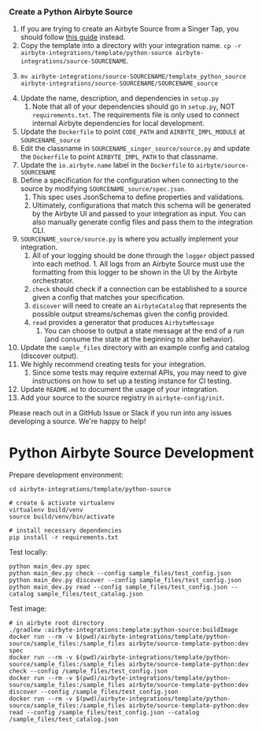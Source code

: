 ### Create a Python Airbyte Source
1. If you are trying to create an Airbyte Source from a Singer Tap, you should follow [this guide](https://github.com/airbytehq/airbyte/blob/master/airbyte-integrations/template/singer-source/README.md) instead.
1. Copy the template into a directory with your integration name. `cp -r airbyte-integrations/template/python-source airbyte-integrations/source-SOURCENAME`.
1. ```
   mv airbyte-integrations/source-SOURCENAME/template_python_source airbyte-integrations/source-SOURCENAME/SOURCENAME_source
   ``` 
1. Update the name, description, and dependencies in `setup.py`
    1. Note that all of your dependencies should go in `setup.py`, NOT `requirements.txt`. The requirements file is only used to connect internal Airbyte dependencies for local development. 
1. Update the `Dockerfile` to point `CODE_PATH` and `AIRBYTE_IMPL_MODULE` at `SOURCENAME_source`
1. Edit the classname in `SOURCENAME_singer_source/source.py` and update the `Dockerfile` to point `AIRBYTE_IMPL_PATH` to that classname.
1. Update the `io.airbyte.name` label in the `Dockerfile` to `airbyte/source-SOURCENAME`
1. Define a specification for the configuration when connecting to the source by modifying `SOURCENAME_source/spec.json`.
    1. This spec uses JsonSchema to define properties and validations.
    1. Ultimately, configurations that match this schema will be generated by the Airbyte UI and passed to your integration as input. You can also manually generate config files and pass them to the integration CLI.
1. `SOURCENAME_source/source.py` is where you actually implement your integration.
    1. All of your logging should be done through the `logger` object passed into each method.
           1. All logs from an Airbyte Source must use the formatting from this logger to be shown in the UI by the Airbyte orchestrator.
    1. `check` should check if a connection can be established to a source given a config that matches your specification.
    1. `discover` will need to create an `AirbyteCatalog` that represents the possible output streams/schemas given the config provided.
    1. `read` provides a generator that produces `AirbyteMessage`
        1. You can choose to output a state message at the end of a run (and consume the state at the beginning to alter behavior).
1. Update the `sample_files` directory with an example config and catalog (discover output).
1. We highly recommend creating tests for your integration. 
    1. Since some tests may require external APIs, you may need to give instructions on how to set up a testing instance for CI testing.
1. Update `README.md` to document the usage of your integration. 
1. Add your source to the source registry in `airbyte-config/init`.

Please reach out in a GitHub Issue or Slack if you run into any issues developing a source. We're happy to help!

# Python Airbyte Source Development

Prepare development environment:
```
cd airbyte-integrations/template/python-source

# create & activate virtualenv
virtualenv build/venv
source build/venv/bin/activate

# install necessary dependencies
pip install -r requirements.txt
```

Test locally:
```
python main_dev.py spec
python main_dev.py check --config sample_files/test_config.json
python main_dev.py discover --config sample_files/test_config.json
python main_dev.py read --config sample_files/test_config.json --catalog sample_files/test_catalog.json
```

Test image:
```
# in airbyte root directory
./gradlew :airbyte-integrations:template:python-source:buildImage
docker run --rm -v $(pwd)/airbyte-integrations/template/python-source/sample_files:/sample_files airbyte/source-template-python:dev spec
docker run --rm -v $(pwd)/airbyte-integrations/template/python-source/sample_files:/sample_files airbyte/source-template-python:dev check --config /sample_files/test_config.json
docker run --rm -v $(pwd)/airbyte-integrations/template/python-source/sample_files:/sample_files airbyte/source-template-python:dev discover --config /sample_files/test_config.json
docker run --rm -v $(pwd)/airbyte-integrations/template/python-source/sample_files:/sample_files airbyte/source-template-python:dev read --config /sample_files/test_config.json --catalog /sample_files/test_catalog.json
```

